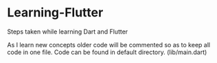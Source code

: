 # Learning-Flutter
Steps taken while learning Dart and Flutter

As I learn new concepts older code will be commented so as to keep all code in one file. Code can be found in default directory. (lib/main.dart)
